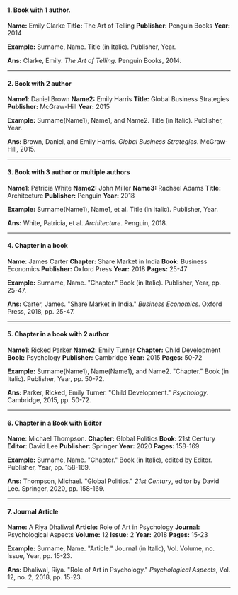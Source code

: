 #### 1. Book with 1 author.

**Name:** Emily Clarke
**Title:** The Art of Telling
**Publisher:** Penguin Books
**Year:** 2014

**Example:** Surname, Name. Title (in Italic). Publisher, Year.

**Ans:** Clarke, Emily. _The Art of Telling_. Penguin Books, 2014.

--------------------------------------------------------------------------
#### 2. Book with 2 author

**Name1**: Daniel Brown
**Name2:** Emily Harris
**Title:** Global Business Strategies
**Publisher:** McGraw-Hill
**Year:** 2015

**Example:** Surname(Name1), Name1, and Name2. Title (in Italic). Publisher, Year.

**Ans:** Brown, Daniel, and Emily Harris. _Global Business Strategies_. McGraw-Hill, 2015.

--------------------------------------------------------------------------
#### 3. Book with 3 author or multiple authors

**Name1**: Patricia White
**Name2:** John Miller
**Name3:** Rachael Adams
**Title:** Architecture
**Publisher:** Penguin
**Year:** 2018

**Example:** Surname(Name1), Name1, et al. Title (in Italic). Publisher, Year.

**Ans:** White, Patricia, et al. _Architecture_. Penguin, 2018.

--------------------------------------------------------------------------
#### 4. Chapter in a book

**Name**: James Carter
**Chapter:** Share Market in India
**Book:** Business Economics
**Publisher:** Oxford Press
**Year:** 2018
**Pages:** 25-47

**Example:** Surname, Name. "Chapter." Book (in Italic). Publisher, Year, pp. 25-47.

**Ans:** Carter, James. "Share Market in India." _Business Economics_. Oxford Press, 2018, pp. 25-47.

--------------------------------------------------------------------------
#### 5. Chapter in a book with 2 author

**Name1**: Ricked Parker
**Name2**: Emily Turner
**Chapter:** Child Development
**Book:** Psychology
**Publisher:** Cambridge
**Year:** 2015
**Pages:** 50-72

**Example:** Surname(Name1), Name(Name1), and Name2. "Chapter." Book (in Italic). Publisher, Year, pp. 50-72.

**Ans:** Parker, Ricked, Emily Turner. "Child Development." _Psychology_. Cambridge, 2015, pp. 50-72.

--------------------------------------------------------------------------
#### 6. Chapter in a Book with Editor

**Name**: Michael Thompson.
**Chapter:** Global Politics
**Book:** 21st Centurу
**Editor**: David Lee
**Publisher:** Springer
**Year:** 2020
**Pages:** 158-169

**Example:** Surname, Name. "Chapter." Book (in Italic), edited by Editor. Publisher, Year, pp. 158-169.

**Ans:** Thompson, Michael. "Global Politics." _21st Century_, editor by David Lee. Springer, 2020, pp. 158-169.

--------------------------------------------------------------------------
#### 7. Journal Article

**Name:** A Riya Dhaliwal
**Article:** Role of Art in Psychology 
**Journal:** Psychological Aspects
**Volume:** 12 
**Issue:** 2 
**Year:** 2018 
**Pages:** 15-23

**Example:** Surname, Name. "Article." Journal (in Italic), Vol. Volume, no. Issue, Year, pp. 15-23.

**Ans:** Dhaliwal, Riya. "Role of Art in Psychology." _Psychological Aspects_, Vol. 12, no. 2, 2018, pp. 15-23.

--------------------------------------------------------------------------
